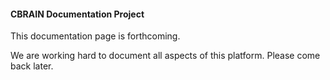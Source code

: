 #### **CBRAIN Documentation Project**

This documentation page is forthcoming.

We are working hard to document all aspects of
this platform. Please come back later.


